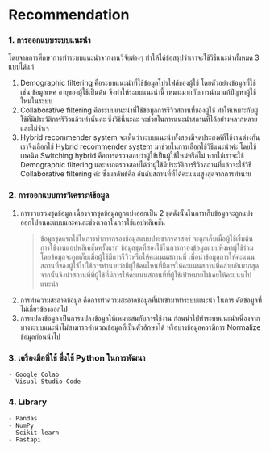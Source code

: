 # Recommendation
### 1. การออกแบบระบบแนะนำ
  โดยจากการศึกษาการทำระบบแนะนำจากงานวิจัยต่างๆ ทำให้ได้ข้อสรุปว่าเราจะใช้วิธีแนะนำทั้งหมด 3 แบบได้แก่
  1. Demographic filtering คือระบบแนะนำที่ใช้ข้อมูลโปรไฟล์ของผู้ใช้ โดยตัวอย่างข้อมูลที่ใช้เช่น ข้อมูลเพศ อายุของผู้ใช้เป็นต้น จึงทำให้ระบบแนะนำนี้ เหมาะมากกับการนำมาแก้ปัญหาผู้ใช้ใหม่ในระบบ
  2. Collaborative filtering คีอระบบแนะนำที่ใช้ข้อมูลการรีวิวสถานที่ของผู้ใช้ ทำให้เหมาะกับผู้ใช้ที่มีประวัติการรีวิวแล้วเท่านั้นค่ะ ซึ่งวิธีนี้นะคะ จะช่วยในการแนะนำสถานที่ได้อย่างหลากหลาย และไม่จำเจ
  3. Hybrid recommender system จะเห็นว่าระบบแนะนำทั้งสองมีจุดประสงค์ที่ใช้งานต่างกัน เราจึงเลือกใช้ Hybrid recommender system มาช่วยในการเลือกใช้วิธีแนะนำค่ะ โดยใช้เทคนิค Switching hybrid คือการตรวจสอบว่าผู้ใช้เป็นผู้ใช้ใหม่หรือไม่ หากใช่เราจะใช้ Demographic filtering  และหากตรวจสอบได้ว่าผู้ใช้มีประวัติการรีวิวสถานที่แล้วจะใช้วิธี Collaborative filtering ค่ะ ซึ่งผลลัพธ์คือ อันดับสถานที่ที่ได้คะแนนสูงสุดจากการทำนาย
### 2. การออกแบบการวิเคราะห์ข้อมูล
  1. การรวบรวมชุดข้อมูล เนื่องจากชุดข้อมูลถูกแบ่งออกเป็น 2 ชุดดังนั้นในการเก็บข้อมูลจะถูกแบ่งออกไปคนละแบบและคนละช่วงเวลาในการใช้แอปพลิเคชัน
      > ข้อมูลชุดแรกใช้ในการทำการกรองข้อมูลแบบประชากรศาสตร์ จะถูกเก็บเมื่อผู้ใช้เริ่มต้นการใช้งานแอปพลิเคชันครั้งแรก
      > ข้อมูลชุดที่สองใช้ในการกรองข้อมูลแบบพึ่งพาผู้ใช้ร่วม โดยข้อมูลจะถูกเก็บเมื่อผู้ใช้มีการรีวิวหรือให้คะแนนสถานที่ เพื่อนำข้อมูลการให้คะแนนสถานที่ของผู้ใช้ไปใช้การทำนายว่ามีผู้ใช้คนไหนที่มีการให้คะแนนสถานที่คล้ายกันมากสุด จากนั้นจึงนำสถานที่ที่ผู้ใช้ที่มีการให้คะแนนสถานที่ที่ผู้ใช้เป้าหมายไม่เคยให้คะแนนไปแนะนำ
  2. การทำความสะอาดข้อมูล คือการทำความสะอาดข้อมูลที่นำเข้ามาทำระบบแนะนำ ในการ คัดข้อมูลที่ไม่เกี่ยวข้องออกไป
  3. การแปลงข้อมูล เป็นการแปลงข้อมูลให้เหมาะสมกับการใช้งาน ก่อนนำไปทำระบบแนะนำเนื่องจากบางระบบแนะนำไม่สามารถคำนวณข้อมูลที่เป็นตัวอักษรได้ หรือบางข้อมูลควรมีการ Normalize ข้อมูลก่อนนำไป
 ### 3. เครื่องมือที่ใช้ ซึ่งใช้ Python ในการพัฒนา
    - Google Colab
    - Visual Studio Code
 ### 4. Library
    - Pandas
    - NumPy
    - Scikit-learn
    - Fastapi
 
 

